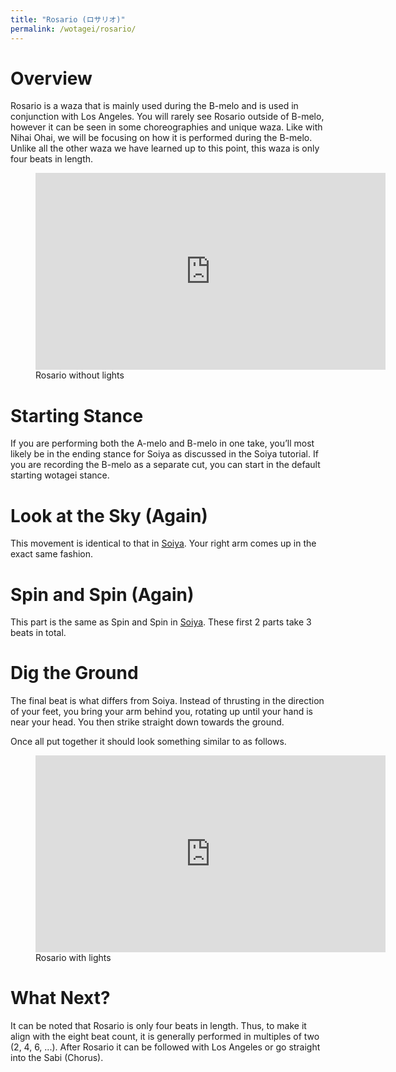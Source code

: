 ```yaml
---
title: "Rosario (ロサリオ)"
permalink: /wotagei/rosario/
---
```


# Overview
Rosario is a waza that is mainly used during the B-melo and is used in conjunction with Los Angeles. 
You will rarely see Rosario outside of B-melo, however it can be seen in some choreographies and unique waza. Like with Nihai Ohai, we will be focusing on how it is performed during the B-melo. 
Unlike all the other waza we have learned up to this point, this waza is only four beats in length.
<figure>
<iframe width="560" height="315" src="https://www.youtube.com/embed/xEnuCqaVTfI" frameborder="0" allow="accelerometer; autoplay; encrypted-media; gyroscope; picture-in-picture" allowfullscreen></iframe>
<figcaption>Rosario without lights</figcaption>
</figure>

# Starting Stance

If you are performing both the A-melo and B-melo in one take, you’ll most likely be in the ending stance for Soiya as discussed in the Soiya tutorial. If you are recording the B-melo as a separate cut, you can start in the default starting wotagei stance. 

# Look at the Sky (Again)
This movement is identical to that in <a href="/wotagei/soiya">Soiya</a>.
Your right arm comes up in the exact same fashion.

# Spin and Spin (Again)
This part is the same as Spin and Spin in <a href="/wotagei/soiya">Soiya</a>.
These first 2 parts take 3 beats in total.

# Dig the Ground
The final beat is what differs from Soiya. 
Instead of thrusting in the direction of your feet, 
you bring your arm behind you, rotating up until your hand is near your head.
You then strike straight down towards the ground.
<!-- (Insert photo) -->

Once all put together it should look something similar to as follows.
<figure>
<iframe width="560" height="315" src="https://www.youtube.com/embed/saPZlU76EbQ" frameborder="0" allow="accelerometer; autoplay; encrypted-media; gyroscope; picture-in-picture" allowfullscreen></iframe>
<figcaption>Rosario with lights</figcaption>
</figure>

# What Next?

It can be noted that Rosario is only four beats in length. 
Thus, to make it align with the eight beat count, it is generally performed in multiples of two (2, 4, 6, ...).
After Rosario it can be followed with Los Angeles or go straight into the Sabi (Chorus).

